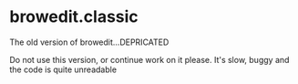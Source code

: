 # browedit.classic
The old version of browedit...DEPRICATED

Do not use this version, or continue work on it please.
It's slow, buggy and the code is quite unreadable
